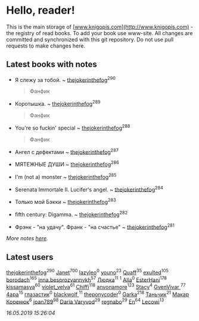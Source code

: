# Hello, reader!
This is the main storage of [www.knigopis.com](http://www.knigopis.com) - the registry of read books.
To add your book use www-site. All changes are committed and synchronized with this git repository.
Do not use pull requests to make changes here.


## Latest books with notes
* Я слежу за тобой. ~ [thejokerinthefog](users/317/317244423-vkontakte)<sup>290</sup>
    > Фанфик

* Коротышка. ~ [thejokerinthefog](users/317/317244423-vkontakte)<sup>289</sup>
    > Фанфик

* You're so fuckin' special ~ [thejokerinthefog](users/317/317244423-vkontakte)<sup>288</sup>
    > Фанфик

* Ангел с дефектами ~ [thejokerinthefog](users/317/317244423-vkontakte)<sup>287</sup>

* МЯТЕЖНЫЕ ДУШИ ~ [thejokerinthefog](users/317/317244423-vkontakte)<sup>286</sup>

* I'm (not a) monster ~ [thejokerinthefog](users/317/317244423-vkontakte)<sup>285</sup>

* Serenata Immortale II. Lucifer's angel. ~ [thejokerinthefog](users/317/317244423-vkontakte)<sup>284</sup>

* Только мой Бэкки ~ [thejokerinthefog](users/317/317244423-vkontakte)<sup>283</sup>

* fifth century: Digamma. ~ [thejokerinthefog](users/317/317244423-vkontakte)<sup>282</sup>

* Фрэнк - "на удачу". Франк - "на счастье" ~ [thejokerinthefog](users/317/317244423-vkontakte)<sup>281</sup>


_More notes [here](latest_books_with_notes.md)._


## Latest users
[thejokerinthefog](users/317/317244423-vkontakte)<sup>290</sup> 
[Janet](users/108/108113656204404967440-google)<sup>700</sup> 
[lazyleo](users/116/116845519572391639637-google)<sup>0</sup> 
[youno](users/302/302928912-vkontakte)<sup>23</sup> 
[Quaff](users/122/12267158-vkontakte)<sup>35</sup> 
[exulted](users/100/100599204551896265722-google)<sup>105</sup> 
[borodach](users/157/15706320-vkontakte)<sup>165</sup> 
[inna.besprozvannykh](users/733/73323849-yandex)<sup>57</sup> 
[Людка](users/111/111038749-vkontakte)<sup>11</sup> 
[](users/114/114792281744850455512-google)<sup>1</sup> 
[Alla](users/103/103352250712959229257-google)<sup>0</sup> 
[EsterHani](users/305/30558181-vkontakte)<sup>178</sup> 
[kissamasya](users/684/68439978-vkontakte)<sup>60</sup> 
[violet_velva](users/116/116961712580551399099-google)<sup>61</sup> 
[Chiffi](users/105/105831994080785626680-google)<sup>118</sup> 
[anvonamore](users/595/5957175-vkontakte)<sup>123</sup> 
[Stacy](users/309/30902475-vkontakte)<sup>4</sup> 
[GvenVivar ](users/158/158266434925901-facebook)<sup>77</sup> 
[4apa](users/117/117392596378069249667-google)<sup>15</sup> 
[глазастик](users/115/115257673890455357280-google)<sup>0</sup> 
[blackwolf ](users/236/236639644-vkontakte)<sup>11</sup> 
[theponycoder](users/195/195144442-vkontakte)<sup>0</sup> 
[Garka](users/115/115753719718250012620-google)<sup>218</sup> 
[Таньчик](users/209/2096581563762610-facebook)<sup>21</sup> 
[Макар Коренюк](users/126/126368737-vkontakte)<sup>6</sup> 
[joan789](users/240/2401650-vkontakte)<sup>98</sup> 
[Daria Varyvod](users/829/829893410524253-facebook)<sup>29</sup> 
[regnabo](users/870/870059322-yandex)<sup>29</sup> 
[En](users/333/333646551-vkontakte)<sup>64</sup> 
[Lecowi](users/521/521873425-vkontakte)<sup>13</sup> 


_16.05.2019 15:26:04_
